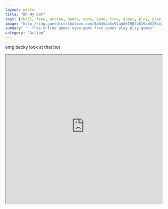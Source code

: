 ```yaml
---
layout: posts
title: "Oh My Bot"
tags: [skill, free, online, games, oyna, game, free, games, play, play, games]
image: "http://img.gamedistribution.com/8a6d5aa5c97a4d61985b819ad528ce2a.jpg"
summary: "  free online games oyna game free games play play games"
category: "Action"
---
```


omg becky look at that bot

<iframe width="100%" height="480px;" src="http://flash.gamedistribution.com?game=8a6d5aa5c97a4d61985b819ad528ce2a"></iframe>